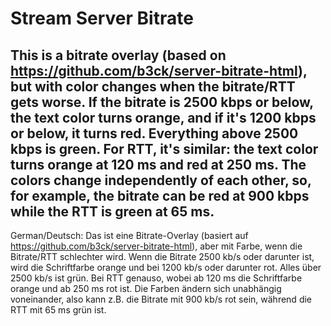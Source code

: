 # Stream Server Bitrate
This is a bitrate overlay (based on https://github.com/b3ck/server-bitrate-html), but with color changes when the bitrate/RTT gets worse. If the bitrate is 2500 kbps or below, the text color turns orange, and if it's 1200 kbps or below, it turns red. Everything above 2500 kbps is green. For RTT, it's similar: the text color turns orange at 120 ms and red at 250 ms. The colors change independently of each other, so, for example, the bitrate can be red at 900 kbps while the RTT is green at 65 ms.
-
German/Deutsch:
Das ist eine Bitrate-Overlay (basiert auf https://github.com/b3ck/server-bitrate-html), aber mit Farbe, wenn die Bitrate/RTT schlechter wird. Wenn die Bitrate 2500 kb/s oder darunter ist, wird die Schriftfarbe orange und bei 1200 kb/s oder darunter rot. Alles über 2500 kb/s ist grün. Bei RTT genauso, wobei ab 120 ms die Schriftfarbe orange und ab 250 ms rot ist. Die Farben ändern sich unabhängig voneinander, also kann z.B. die Bitrate mit 900 kb/s rot sein, während die RTT mit 65 ms grün ist.
